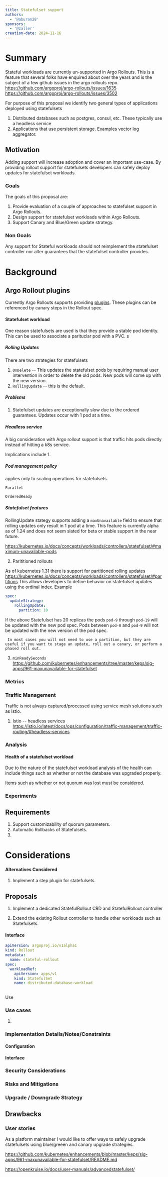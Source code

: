 ```yaml
---
title: Statefulset support
authors:
  - '@aburan28'
sponsors:
  - '@zaller'
creation-date: 2024-11-16
---
```


# Summary
Stateful workloads are currently un-supported in Argo Rollouts. This is a feature that several folks have enquired about over the years and is the subject of a few github issues in the argo rollouts repo. 
https://github.com/argoproj/argo-rollouts/issues/1635
https://github.com/argoproj/argo-rollouts/issues/3502


For purpose of this proposal we identify two general types of applications deployed using statefulsets

1. Distributed databases such as postgres, consul, etc. These typically use a headless service  
2. Applications that use persistent storage. Examples vector log aggregator. 


## Motivation
Adding support will increase adoption and cover an important use-case. By providing rollout support for statefulsets developers can safely deploy updates for statefulset workloads. 

### Goals

The goals of this proposal are:
1. Provide evaluation of a couple of approaches to statefulset support in Argo Rollouts.
2. Design support for statefulset workloads within Argo Rollouts. 
3. Support Canary and Blue/Green update strategy. 
 

### Non Goals

Any support for Stateful workloads should not reimplement the statefulset controller nor alter guarantees that the statefulset controller provides. 



# Background 

## Argo Rollout plugins

Currently Argo Rollouts supports providing [plugins](https://argoproj.github.io/argo-rollouts/plugins/). These plugins can be referenced by canary steps in the Rollout spec. 



#### Statefulset workload
One reason statefulsets are used is that they provide a stable pod identity. This can be used to associate a parituclar pod with a PVC. s


##### Rolling Updates 

There are two strategies for statefulsets

1. `OnDelete` -- This updates the statefulset pods by requiring manual user intervention in order to delete the old pods. New pods will come up with the new version. 
2. `RollingUpdate` -- this is the default. 

##### Problems

1. Statefulset updates are exceptionally slow due to the ordered guarantees. Updates occur with 1 pod at a time. 




##### Headless service 
A big consideration with Argo rollout support is that traffic hits pods directly instead of hitting a k8s service. 

Implications include
1. 


##### Pod management policy

applies only to scaling operations for statefulsets. 

`Parallel` 

`OrderedReady`




##### Statefulset features 
RollingUpdate stategy supports adding a `maxUnavailable` field to ensure that rolling updates only result in 1 pod at a time. 
This feature is currently alpha as of 1.24 and does not seem slated for beta or stable support in the near future. 

 

https://kubernetes.io/docs/concepts/workloads/controllers/statefulset/#maximum-unavailable-pods 

2. Parititioned rollouts

As of kubernetes 1.31 there is support for partitioned rolling updates https://kubernetes.io/docs/concepts/workloads/controllers/statefulset/#partitions 
This allows developers to define behavior on statefulset updates using the ordinal index. 
Example 

```yaml
spec:
  updateStrategy:
    rollingUpdate:
      partition: 10
```

If the above Statefulset has 20 replicas the pods `pod-9` through `pod-19` will be updated with the new pod spec. Pods between `pod-0` and `pod-9` will not be updated with the new version of the pod spec.

``` In most cases you will not need to use a partition, but they are useful if you want to stage an update, roll out a canary, or perform a phased roll out.```

3. `minReadySeconds`
https://github.com/kubernetes/enhancements/tree/master/keps/sig-apps/961-maxunavailable-for-statefulset

### Metrics

### Traffic Management




Traffic is not always captured/processed using service mesh solutions such as Istio. 

1. Istio -- headless services
https://istio.io/latest/docs/ops/configuration/traffic-management/traffic-routing/#headless-services 


### Analysis

#### Health of a statefulset workload 

Due to the nature of the statefulset workload analysis of the health can include things such as whether or not the database was upgraded properly. 

Items such as whether or not quorum was lost must be considered. 




### Experiments




## Requirements

1. Support customizability of quorum parameters. 
2. Automatic Rollbacks of Statefulsets.  
3. 

# Considerations




#### Alternatives Considered 

1. Implement a step plugin for statefulsets. 






## Proposals

1. Implement a dedicated StatefulRollout CRD and StatefulRollout controller

2. Extend the existing Rollout controller to handle other workloads such as Statefulsets. 




#### Interface

```yaml
apiVersion: argoproj.io/v1alpha1
kind: Rollout
metadata:
  name: stateful-rollout
spec:
  workloadRef: 
    apiVersion: apps/v1
    kind: StatefulSet
    name: distributed-database-workload
  


```

Use 


### Use cases

1. 

### Implementation Details/Notes/Constraints

#### Configuration


#### Interface


### Security Considerations


### Risks and Mitigations

### Upgrade / Downgrade Strategy

## Drawbacks




### User stories

As a platform maintainer I would like to offer ways to safely upgrade statefulsets using blue/greeen and canary upgrade strategies. 




https://github.com/kubernetes/enhancements/blob/master/keps/sig-apps/961-maxunavailable-for-statefulset/README.md



https://openkruise.io/docs/user-manuals/advancedstatefulset/
